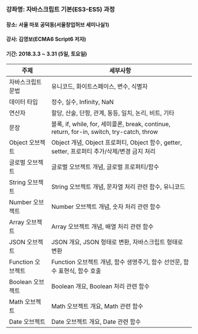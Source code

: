 
### 강좌명: 자바스크립트 기본(ES3-ES5) 과정
#### 장소: 서울 마포 공덕동(서울창업허브 세미나실1)
#### 강사: 김영보(ECMA6 Script6 저자)
#### 기간: 2018.3.3 ~ 3.31 (5일, 토요일)

|주제               |세부사항                                                                                      |
|-------------------|----------------------------------------------------------------------------------------------|
| 자바스크립트 문법 | 유니코드, 화이트스페이스, 변수, 식별자                                                       |
| 데이터 타입       | 정수, 실수, Infinity, NaN                                                                    |
| 연산자            | 할당, 산술, 단항, 관계, 동등, 일치, 논리, 비트, 기타                                         |
| 문장              | 블록, if, while, for, 세미콜론, break, continue, return, for-in, switch, try-catch, throw    |
| Object 오브젝트   | Object 개념, Object 프로퍼티, Object 함수, getter, setter, 프로퍼티 추가/삭제/변경 금지 처리 |
| 글로벌 오브젝트   | 글로벌 오브젝트 개념, 글로벌 프로퍼티/함수                                                   |
| String 오브젝트   | String 오브젝트 개념, 문자열 처리 관련 함수, 유니코드                                        |
| Number 오브젝트   | Number 오브젝트 개념, 숫자 처리 관련 함수                                                    |
| Array 오브젝트    | Array 오브젝트 개념, 배열 처리 관련 함수                                                     |
| JSON 오브젝트     | JSON 개요, JSON 형태로 변환, 자바스크립트 형태로 변환                                        |
| Function 오브젝트 | Function 오브젝트 개념, 함수 생명주기, 함수 선언문, 함수 표현식, 함수 호출                   |
| Boolean 오브젝트  | Boolean 개요, Boolean 처리 관련 함수                                                         |
| Math 오브젝트     | Math 오브젝트 개요, Math 관련 함수                                                           |
| Date 오브젝트     | Date 오브젝트 개요, Date 관련 함수                                                           |
